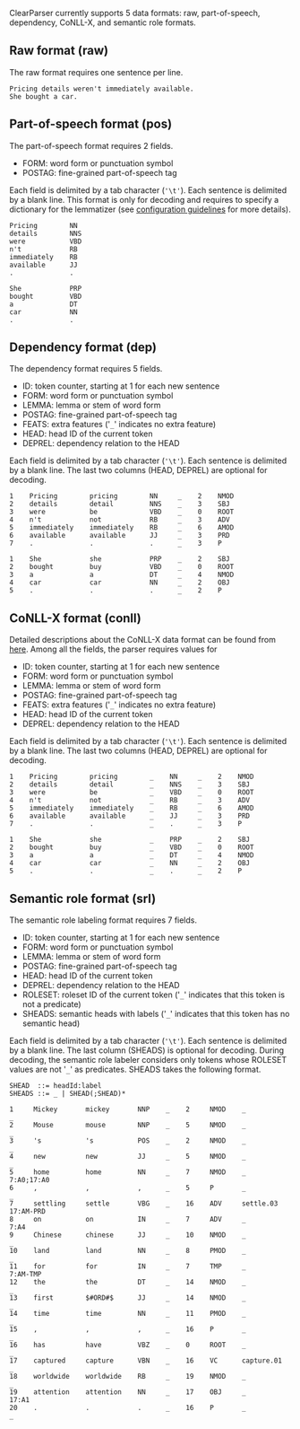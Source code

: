 ClearParser currently supports 5 data formats: raw, part-of-speech, dependency, CoNLL-X, and semantic role formats.

## Raw format (raw) ##

The raw format requires one sentence per line.

```
Pricing details weren't immediately available.
She bought a car.
```

## Part-of-speech format (pos) ##

The part-of-speech format requires 2 fields.

  * FORM: word form or punctuation symbol
  * POSTAG: fine-grained part-of-speech tag

Each field is delimited by a tab character (`'\t'`).  Each sentence is delimited by a blank line.  This format is only for decoding and requires to specify a dictionary for the lemmatizer (see [configuration guidelines](ConfigGuidelines.md) for more details).

```
Pricing        NN
details        NNS
were           VBD
n't            RB
immediately    RB
available      JJ
.              .

She            PRP
bought         VBD
a              DT
car            NN
.              .
```

## Dependency format (dep) ##

The dependency format requires 5 fields.

  * ID: token counter, starting at 1 for each new sentence
  * FORM: word form or punctuation symbol
  * LEMMA: lemma or stem of word form
  * POSTAG: fine-grained part-of-speech tag
  * FEATS: extra features ('`_`' indicates no extra feature)
  * HEAD: head ID of the current token
  * DEPREL: dependency relation to the HEAD

Each field is delimited by a tab character (`'\t'`).  Each sentence is delimited by a blank line.  The last two columns (HEAD, DEPREL) are optional for decoding.

```
1    Pricing        pricing        NN     _    2    NMOD
2    details        detail         NNS    _    3    SBJ
3    were           be             VBD    _    0    ROOT
4    n't            not            RB     _    3    ADV
5    immediately    immediately    RB     _    6    AMOD
6    available      available      JJ     _    3    PRD
7    .              .              .      _    3    P

1    She            she            PRP    _    2    SBJ
2    bought         buy            VBD    _    0    ROOT
3    a              a              DT     _    4    NMOD
4    car            car            NN     _    2    OBJ
5    .              .              .      _    2    P
```

## CoNLL-X format (conll) ##

Detailed descriptions about the CoNLL-X data format can be found from [here](http://nextens.uvt.nl/~conll/#dataformat).  Among all the fields, the parser requires values for

  * ID: token counter, starting at 1 for each new sentence
  * FORM: word form or punctuation symbol
  * LEMMA: lemma or stem of word form
  * POSTAG: fine-grained part-of-speech tag
  * FEATS: extra features ('`_`' indicates no extra feature)
  * HEAD: head ID of the current token
  * DEPREL: dependency relation to the HEAD

Each field is delimited by a tab character (`'\t'`).  Each sentence is delimited by a blank line.  The last two columns (HEAD, DEPREL) are optional for decoding.

```
1    Pricing        pricing        _    NN     _    2    NMOD
2    details        detail         _    NNS    _    3    SBJ
3    were           be             _    VBD    _    0    ROOT
4    n't            not            _    RB     _    3    ADV
5    immediately    immediately    _    RB     _    6    AMOD
6    available      available      _    JJ     _    3    PRD
7    .              .              _    .      _    3    P

1    She            she            _    PRP    _    2    SBJ
2    bought         buy            _    VBD    _    0    ROOT
3    a              a              _    DT     _    4    NMOD
4    car            car            _    NN     _    2    OBJ
5    .              .              _    .      _    2    P
```

## Semantic role format (srl) ##

The semantic role labeling format requires 7 fields.

  * ID: token counter, starting at 1 for each new sentence
  * FORM: word form or punctuation symbol
  * LEMMA: lemma or stem of word form
  * POSTAG: fine-grained part-of-speech tag
  * HEAD: head ID of the current token
  * DEPREL: dependency relation to the HEAD
  * ROLESET: roleset ID of the current token ('`_`' indicates that this token is not a predicate)
  * SHEADS: semantic heads with labels ('`_`' indicates that this token has no semantic head)

Each field is delimited by a tab character (`'\t'`).  Each sentence is delimited by a blank line.  The last column (SHEADS) is optional for decoding.  During decoding, the semantic role labeler considers only tokens whose ROLESET values are not '`_`' as predicates.  SHEADS takes the following format.

```
SHEAD  ::= headId:label
SHEADS ::= _ | SHEAD(;SHEAD)*
```

```
1     Mickey       mickey       NNP    _    2     NMOD    _            _
2     Mouse        mouse        NNP    _    5     NMOD    _            _
3     's           's           POS    _    2     NMOD    _            _
4     new          new          JJ     _    5     NMOD    _            _
5     home         home         NN     _    7     NMOD    _            7:A0;17:A0
6     ,            ,            ,      _    5     P       _            _
7     settling     settle       VBG    _    16    ADV     settle.03    17:AM-PRD
8     on           on           IN     _    7     ADV     _            7:A4
9     Chinese      chinese      JJ     _    10    NMOD    _            _
10    land         land         NN     _    8     PMOD    _            _
11    for          for          IN     _    7     TMP     _            7:AM-TMP
12    the          the          DT     _    14    NMOD    _            _
13    first        $#ORD#$      JJ     _    14    NMOD    _            _
14    time         time         NN     _    11    PMOD    _            _
15    ,            ,            ,      _    16    P       _            _
16    has          have         VBZ    _    0     ROOT    _            _
17    captured     capture      VBN    _    16    VC      capture.01   _
18    worldwide    worldwide    RB     _    19    NMOD    _            _
19    attention    attention    NN     _    17    OBJ     _            17:A1
20    .            .            .      _    16    P       _            _
```